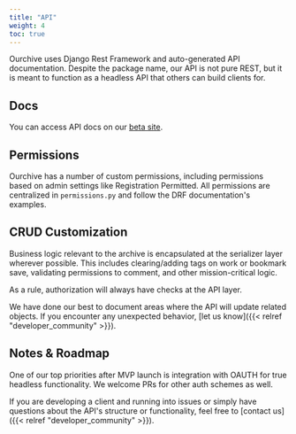```yaml
---
title: "API"
weight: 4
toc: true
---
```


Ourchive uses Django Rest Framework and auto-generated API documentation. Despite the package name, our API is not pure REST, but it is meant to function as a headless API that others can build clients for. 

<!--more-->


## Docs

You can access API docs on our <a href="https://ourchive.io/api/redoc/" target="_blank" title="API docs">beta site</a>.

## Permissions

Ourchive has a number of custom permissions, including permissions based on admin settings like Registration Permitted. All permissions are centralized in `permissions.py` and follow the DRF documentation's examples.

## CRUD Customization

Business logic relevant to the archive is encapsulated at the serializer layer wherever possible. This includes clearing/adding tags on work or bookmark save, validating permissions to comment, and other mission-critical logic. 

As a rule, authorization will always have checks at the API layer. 

We have done our best to document areas where the API will update related objects. If you encounter any unexpected behavior, [let us know]({{< relref "developer_community" >}}).

## Notes & Roadmap

One of our top priorities after MVP launch is integration with OAUTH for true headless functionality. We welcome PRs for other auth schemes as well.

If you are developing a client and running into issues or simply have questions about the API's structure or functionality, feel free to [contact us]({{< relref "developer_community" >}}).